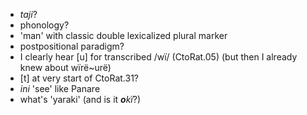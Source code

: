 * _taji_?
* phonology?
* 'man' with classic double lexicalized plural marker
* postpositional paradigm?
* I clearly hear [u] for transcribed /wï/ (CtoRat.05) (but then I already knew about wïrë~urë)
* [t] at very start of CtoRat.31?
* _ini_ 'see' like Panare
* what's 'yaraki' (and is it _**o**kï_?)
